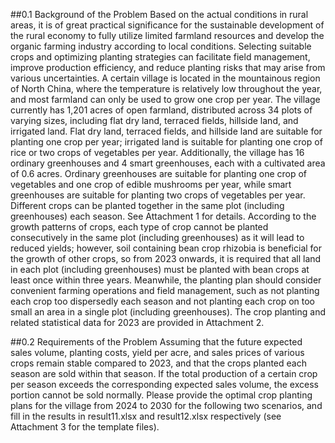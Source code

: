 ##0.1 Background of the Problem
Based on the actual conditions in rural areas, it is of great practical significance for the sustainable development of the rural economy to fully utilize limited farmland resources and develop the organic farming industry according to local conditions. Selecting suitable crops and optimizing planting strategies can facilitate field management, improve production efficiency, and reduce planting risks that may arise from various uncertainties. A certain village is located in the mountainous region of North China, where the temperature is relatively low throughout the year, and most farmland can only be used to grow one crop per year. The village currently has 1,201 acres of open farmland, distributed across 34 plots of varying sizes, including flat dry land, terraced fields, hillside land, and irrigated land. Flat dry land, terraced fields, and hillside land are suitable for planting one crop per year; irrigated land is suitable for planting one crop of rice or two crops of vegetables per year. Additionally, the village has 16 ordinary greenhouses and 4 smart greenhouses, each with a cultivated area of 0.6 acres. Ordinary greenhouses are suitable for planting one crop of vegetables and one crop of edible mushrooms per year, while smart greenhouses are suitable for planting two crops of vegetables per year. Different crops can be planted together in the same plot (including greenhouses) each season. See Attachment 1 for details. According to the growth patterns of crops, each type of crop cannot be planted consecutively in the same plot (including greenhouses) as it will lead to reduced yields; however, soil containing bean crop rhizobia is beneficial for the growth of other crops, so from 2023 onwards, it is required that all land in each plot (including greenhouses) must be planted with bean crops at least once within three years. Meanwhile, the planting plan should consider convenient farming operations and field management, such as not planting each crop too dispersedly each season and not planting each crop on too small an area in a single plot (including greenhouses). The crop planting and related statistical data for 2023 are provided in Attachment 2.

##0.2 Requirements of the Problem
Assuming that the future expected sales volume, planting costs, yield per acre, and sales prices of various crops remain stable compared to 2023, and that the crops planted each season are sold within that season. If the total production of a certain crop per season exceeds the corresponding expected sales volume, the excess portion cannot be sold normally. Please provide the optimal crop planting plans for the village from 2024 to 2030 for the following two scenarios, and fill in the results in result11.xlsx and result12.xlsx respectively (see Attachment 3 for the template files).
